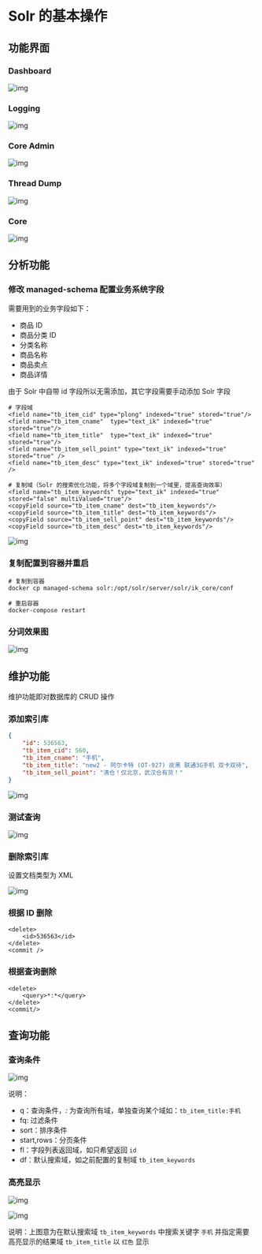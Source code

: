 # Solr 的基本操作

## 功能界面

### Dashboard

![img](./img/Lusifer1512745071.png)

### Logging

![img](./img/Lusifer1512745395.png)

### Core Admin

![img](./img/Lusifer1512745505.png)

### Thread Dump

![img](./img/Lusifer1512745735.png)

### Core

![img](./img/Lusifer1512746145.png)

## 分析功能

### 修改 managed-schema 配置业务系统字段

需要用到的业务字段如下：

- 商品 ID
- 商品分类 ID
- 分类名称
- 商品名称
- 商品卖点
- 商品详情

由于 Solr 中自带 id 字段所以无需添加，其它字段需要手动添加 Solr 字段

```
# 字段域
<field name="tb_item_cid" type="plong" indexed="true" stored="true"/>
<field name="tb_item_cname"  type="text_ik" indexed="true" stored="true"/>
<field name="tb_item_title"  type="text_ik" indexed="true" stored="true"/>
<field name="tb_item_sell_point" type="text_ik" indexed="true" stored="true" />
<field name="tb_item_desc" type="text_ik" indexed="true" stored="true" />

# 复制域（Solr 的搜索优化功能，将多个字段域复制到一个域里，提高查询效率）
<field name="tb_item_keywords" type="text_ik" indexed="true" stored="false" multiValued="true"/>
<copyField source="tb_item_cname" dest="tb_item_keywords"/>
<copyField source="tb_item_title" dest="tb_item_keywords"/>
<copyField source="tb_item_sell_point" dest="tb_item_keywords"/>
<copyField source="tb_item_desc" dest="tb_item_keywords"/>
```

![img](./img/Lusifer_20181107015350.png)

### 复制配置到容器并重启

```text
# 复制到容器
docker cp managed-schema solr:/opt/solr/server/solr/ik_core/conf

# 重启容器
docker-compose restart
```

### 分词效果图

![img](./img/Lusifer1520889921.png)

## 维护功能

维护功能即对数据库的 CRUD 操作

### 添加索引库

```json
{
    "id": 536563,
    "tb_item_cid": 560,
    "tb_item_cname": "手机",
    "tb_item_title": "new2 - 阿尔卡特 (OT-927) 炭黑 联通3G手机 双卡双待",
    "tb_item_sell_point": "清仓！仅北京，武汉仓有货！"
}
```

![img](./img/Lusifer_20181107021450.png)

### 测试查询

![img](./img/Lusifer_20181107021538.png)

### 删除索引库

设置文档类型为 XML

![img](./img/Lusifer1520892036.png)

### 根据 ID 删除

```text
<delete>
    <id>536563</id>
</delete>
<commit />
```

### 根据查询删除

```text
<delete>
    <query>*:*</query>
</delete>
<commit/>
```

## 查询功能

### 查询条件

![img](./img/Lusifer1520892126.png)

说明：

- q：查询条件，*:* 为查询所有域，单独查询某个域如：`tb_item_title:手机`
- fq: 过滤条件
- sort：排序条件
- start,rows：分页条件
- fl：字段列表返回域，如只希望返回 `id`
- df：默认搜索域，如之前配置的复制域 `tb_item_keywords`

### 高亮显示

![img](./img/Lusifer_20181107022036.png)

![img](./img/Lusifer_20181107022156.png)

说明：上图意为在默认搜索域 `tb_item_keywords` 中搜索关键字 `手机` 并指定需要高亮显示的结果域 `tb_item_title` 以 `红色` 显示